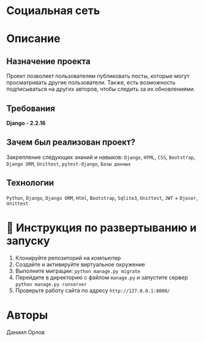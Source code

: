 # Социальная сеть



# Описание

## Назначение проекта
Проект позволяет пользователям публиковать посты, которые могут просматривать другие пользователи. Также, есть возможность подписываться на других авторов, чтобы следить за их     обновлениями. 

## Требования
**Django - 2.2.16**

## Зачем был реализован проект?
Закрепление следующих знаний и навыков: `Django`, `HTML`, `CSS`, `Bootstrap`, `Django ORM`, `Unittest`, `pytest-django`, `Базы данных`

## Технологии
`Python`, `Django`, `Django ORM`, `Html`, `Bootstrap`, `Sqlite3`, `Unittest`, `JWT` + `Djoser`, `Unittest`



# :rocket: Инструкция по развертыванию и запуску
1. Клонируйте репозиторий на компьютер
2. Создайте и активируйте виртуальное окружение
3. Выполните миграции: `python manage.py migrate`
4. Перейдите в директорию с файлом `manage.py` и запустите сервер `python manage.py runserver`
5. Проверьте работу сайта по адресу `http://127.0.0.1:8000/`



# Авторы
Даниил Орлов
